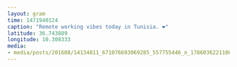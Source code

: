 ```yaml
---
layout: gram
time: 1471940124
caption: "Remote working vibes today in Tunisia. ❤️"
latitude: 36.743889
longitude: 10.308333
media:
- media/posts/201608/14134811_671076693069285_557755446_n_17860362211005402.jpg
---
```

